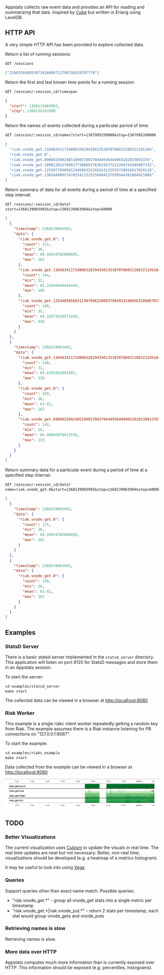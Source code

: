 Appstats collects raw event data and provides an API for reading and
summarizing that data. Inspired by [Cube](https://github.com/square/cube) but
written in Erlang using LevelDB.

## HTTP API

A very simple HTTP API has been provided to explore collected data.

Return a list of running sessions:

```
GET /sessions
```

```json
["226635918053873426086712796756526707779"]
```

Return the first and last known time points for a running session:

```
GET /session/:session_id/timespan
```

```json
{
  "start": 1368115003903,
  "stop": 1368139163500
}
```

Return the names of events collected during a particular period of time:

```
GET /session/:session_id/names?start=1367995259000&stop=1367995260000
```

```json
[
  "riak.vnode_get.1164634117248063262943561351070788031288321245184",
  "riak.vnode_get.0",
  "riak.vnode_get.890602560248518965780370444936484965102833893376",
  "riak.vnode_get.1096126227998177188652763624537212264741949407232",
  "riak.vnode_get.1255977969581244695331291653115555720016817029120",
  "riak.vnode_get.1301649895747835411525156804137939564381064921088"
]
```

Return summary of data for all events during a period of time at a specified
step interval:

```
GET /session/:session_id/data?start=1368139003903&stop=1368139063904&step=60000
```

```json
[
  {
    "timestamp": 1368139003903,
    "data": {
      "riak.vnode_get.0": {
        "count": 115,
        "min": 36,
        "mean": 69.10434782608695,
        "max": 262
      },
      "riak.vnode_get.1164634117248063262943561351070788031288321245184": {
        "count": 144,
        "min": 33,
        "mean": 65.31944444444444,
        "max": 160
      },
      "riak.vnode_get.1324485858831130769622089379649131486563188867072": {
        "count": 140,
        "min": 35,
        "mean": 69.33571428571429,
        "max": 458
      }
    }
  },
  {
    "timestamp": 1368139063903,
    "data": {
      "riak.vnode_get.1164634117248063262943561351070788031288321245184": {
        "count": 148,
        "min": 31,
        "mean": 65.4391891891892,
        "max": 339
      },
      "riak.vnode_get.0": {
        "count": 150,
        "min": 26,
        "mean": 63.82,
        "max": 162
      },
      "riak.vnode_get.890602560248518965780370444936484965102833893376": {
        "count": 142,
        "min": 24,
        "mean": 66.90845070422536,
        "max": 233
      }
    }
  }
]
```

Return summary data for a particular event during a period of time at a
specified step interval:

```
GET /session/:session_id/data?name=riak.vnode_get.0&start=1368139003903&stop=1368139063904&step=60000
```

```json
[
  {
    "timestamp": 1368139003903,
    "data": {
      "riak.vnode_get.0": {
        "count": 115,
        "min": 36,
        "mean": 69.10434782608695,
        "max": 262
      }
    }
  },
  {
    "timestamp": 1368139063903,
    "data": {
      "riak.vnode_get.0": {
        "count": 150,
        "min": 26,
        "mean": 63.82,
        "max": 162
      }
    }
  }
]
```

## Examples

### StatsD Server

There is a basic statsd server implemented in the `statsd_server` directory.
This application will listen on port 8125 for StatsD messages and store them in
an Appstats session.

To start the server:

```
cd examples/statsd_server
make start
```

The collected data can be viewed in a browser at
[http://localhost:8080](http://localhost:8080)

### Riak Worker

This example is a single riakc client worker repeatedly getting a random key from
Riak. The example assumes there is a Riak instance listening for PB connections
on "127.0.0.1:8087".

To start the example:

```
cd examples/riakc_example
make start
```

Data collected from the example can be viewed in a browser at
[http://localhost:8080](http://localhost:8080)

![screenshot](https://github.com/dreverri/appstats/raw/master/examples/riakc_example/screenshot.png)

## TODO

### Better Visualizations

The current visualization uses [Cubism](https://github.com/square/cubism) to
update the visuals in real time. The real time updates are neat but not
necessary. Better, non-real time, visualizations should be developed (e.g.
a heatmap of a metrics histogram).

It may be useful to look into using [Vega](https://github.com/trifacta/vega)

### Queries

Support queries other than exact name match. Possible queries:

* "riak.vnode_get.\*" - group all vnode_get stats into a single metric per timestamp
* "riak.vnode_get.\*|riak.vnode_put.\*" - return 2 stats per timestamp, each stat would group vnode_gets and vnode_puts

### Retrieving names is slow

Retrieving names is slow.

### More data over HTTP

Appstats computes much more information than is currently exposed over HTTP.
This information should be exposed (e.g. percentiles, histograms). 
